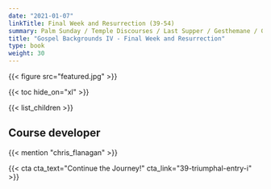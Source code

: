 ```yaml
---
date: "2021-01-07"
linkTitle: Final Week and Resurrection (39-54)
summary: Palm Sunday / Temple Discourses / Last Supper / Gesthemane / Golgotha
title: "Gospel Backgrounds IV - Final Week and Resurrection"
type: book
weight: 30
---
```


{{< figure src="featured.jpg" >}}

{{< toc hide_on="xl" >}}

{{< list_children >}}






## Course developer

{{< mention "chris_flanagan" >}}



{{< cta cta_text="Continue the Journey!" cta_link="39-triumphal-entry-i" >}}
